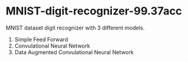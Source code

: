 # MNIST-digit-recognizer-99.37acc
MNIST dataset digit recognizer with 3 different models.

1. Simple Feed Forward
2. Convulational Neural Network
3. Data Augmented Convulational Neural Network
